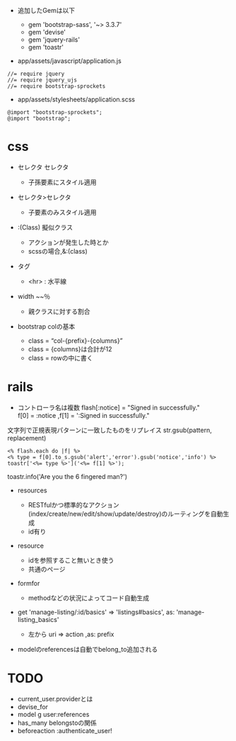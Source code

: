 - 追加したGemは以下
    - gem 'bootstrap-sass', '~> 3.3.7'
    - gem 'devise'
    - gem 'jquery-rails'
    - gem 'toastr'
    
- app/assets/javascript/application.js    
```
//= require jquery
//= require jquery_ujs
//= require bootstrap-sprockets
```
- app/assets/stylesheets/application.scss
```
@import "bootstrap-sprockets";
@import "bootstrap";
```
# css
- セレクタ セレクタ
    - 子孫要素にスタイル適用
- セレクタ>セレクタ
    - 子要素のみスタイル適用

- :(Class) 擬似クラス
    - アクションが発生した時とか
    - scssの場合,&:(class)
    
- タグ
    - \<hr> : 水平線
     
- width ~~％
    - 親クラスに対する割合
- bootstrap colの基本    
    - class = “col-{prefix}-{columns}”
    - class = {columns}は合計が12 
    - class = rowの中に書く

# rails 
- コントローラ名は複数
flash[:notice] = "Signed in successfully."   
f[0] = :notice ,f[1] = ':Signed in successfully." 

文字列で正規表現パターンに一致したものをリプレイス
str.gsub(pattern, replacement)
```    
<% flash.each do |f| %>
<% type = f[0].to_s.gsub('alert','error').gsub('notice','info') %>
toastr['<%= type %>']('<%= f[1] %>');
```
toastr.info('Are you the 6 fingered man?')

- resources
    - RESTfulかつ標準的なアクション(index/create/new/edit/show/update/destroy)のルーティングを自動生成
    - id有り
- resource
    - idを参照すること無いとき使う    
    - 共通のページ
- formfor
    - methodなどの状況によってコード自動生成    

- get 'manage-listing/:id/basics' => 'listings#basics', as: 'manage-listing_basics'    
    - 左から uri => action ,as: prefix
    
- modelのreferencesは自動でbelong_to追加される    

# TODO
- current_user.providerとは
- devise_for
- model g user:references
- has_many belongstoの関係
- beforeaction :authenticate_user!
